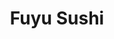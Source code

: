 ---
layout: place
title: "Fuyu Sushi"
permalink: /colorado/aurora/fuyu-sushi.html
stateAbbr: CO
stateName: Colorado
cityName: Aurora
place_id: ChIJYQwbgqmJbIcRNHTYBvRky3E
photos:
  - name: >-
      places/ChIJYQwbgqmJbIcRNHTYBvRky3E/photos/AeeoHcKG-fc-qSDxa9zpUZIoP3d0VMwEpf4mGyT89FSXcbWv2VX6AQ22-sH2dWKFlB-zy_Onwylm_G8j4s1OUJ1V4G9ApFXw0YHa0AofxF1ChgZllOZ68aUFUR3-biqvYfszloOh8HG6y-jfVnuv2W0tH0pH-fzF42-EIkyhpU4SZPkeX9lSmCk7mG2vsvjp6hL_p4qifFhT0R5S-fYQhCk1yBzd52ZpAGyijCoxa6Ov0Y6JSP8dI6R6AkdKEn9svhHMs8NhbNbTbO0SziivND0IfmEdRWUBeJJVUV4uVkylBHIWdCmc6LVQh8ua5jBxaWHKEYnRZyHnmACMYj7oyer9Le_iNuQRqJ9FPFQ-fGOobUBngkB90qfKq5HmmJXPS88q4NBTywbLw54j9D1S9aGsut8G4ADQlQcBWRE7zC_VqiEtKrDY
    widthPx: 3302
    heightPx: 1486
    authorAttributions:
      - displayName: John Huynh
        uri: https://maps.google.com/maps/contrib/107985455637243587483
        photoUri: >-
          https://lh3.googleusercontent.com/a-/ALV-UjX-WXo8FZiIgebUlYyfgVeeB4qudg72z53502YY16XQFuILFAM=s100-p-k-no-mo
    flagContentUri: >-
      https://www.google.com/local/imagery/report/?cb_client=maps_api_places.places_api&image_key=!1e10!2sCIHM0ogKEICAgICl1puggwE&hl=en-US
    googleMapsUri: >-
      https://www.google.com/maps/place//data=!3m4!1e2!3m2!1sCIHM0ogKEICAgICl1puggwE!2e10!4m2!3m1!1s0x876c89a9821b0c61:0x71cb64f406d87434
  - name: >-
      places/ChIJYQwbgqmJbIcRNHTYBvRky3E/photos/AeeoHcL_U6FpSW5L76Fz25jN3nHQehtnj6x-wlxOMpnnFv_L5BdtMDQtXGj92bs_ZKoujEcxZ1Q_N2RhR_MKDSbiBvVGgOBTihvCVHx-4EI4u05COzeF7Fv8OqnIDTwGiaQccVvLEifTaGoIf5EFOh7dGx4XCARPT9C2xMa6n05IikvAQ6oSLvmg9TRO7HG8uKTJSp4lAZ-kmIoj1CwywuR8yvmbNeJzAgzDuSyxBTnHpzqgDsF-6Zsny7EokFiDXAg2_PJlm5lj6O73dlWruvUVdA48Uaw7ZMs5Qt-TsEdeY0yzhg
    widthPx: 1920
    heightPx: 861
    authorAttributions:
      - displayName: Fuyu Sushi
        uri: https://maps.google.com/maps/contrib/108205169171798838976
        photoUri: >-
          https://lh3.googleusercontent.com/a-/ALV-UjV2avXlkJmt7vLkiy5-LUP-Pp6VVzMsORvZaG2e5wbM5Rp9tbo=s100-p-k-no-mo
    flagContentUri: >-
      https://www.google.com/local/imagery/report/?cb_client=maps_api_places.places_api&image_key=!1e10!2sAF1QipNYtwa_xlGaIrj1GEcHurtqlFvSE9le_M6E-SwW&hl=en-US
    googleMapsUri: >-
      https://www.google.com/maps/place//data=!3m4!1e2!3m2!1sAF1QipNYtwa_xlGaIrj1GEcHurtqlFvSE9le_M6E-SwW!2e10!4m2!3m1!1s0x876c89a9821b0c61:0x71cb64f406d87434
  - name: >-
      places/ChIJYQwbgqmJbIcRNHTYBvRky3E/photos/AeeoHcLwcchDMdsS5nwNsBR3CH_FVh6SyGbcMnu8iVJDmZZMudjaZ9JSZfzIn-DC5OZ_3fDP3Z8Tr-ygmP2qpOxzNfKDRDKA9AjnBwDM-aZgBquAmku834V3-8AD-IihGM7Asfu0pmqoI5lO60naNAHsoMelEJfQ1phTLgfjk_61SmjR9VKYoJ-wwztBKjTKej7-4175eo7qES547U3Vc9w-lV2wsCQp9gO7I_ztMK-1ap2wyQtstOyfm4wgP3aik2VsFyiczRdiO76sqBb8VCqVCxCbwGQ8rZioeV0EXPeLg6MnmuDlqje1CHhS9pFHNTCtAkH2cjG8YD0gf2wUPToYVx0a9TI1DCWyewZg-ZJsmJssrgAR9xhRuLEXI5dsBolHTFRgQeU1ucDb2KXnFcGqEcNhHchMEYApKQ9VFhPMkjVsQLjK
    widthPx: 3000
    heightPx: 4000
    authorAttributions:
      - displayName: patrick westlund
        uri: https://maps.google.com/maps/contrib/108636827340739321536
        photoUri: >-
          https://lh3.googleusercontent.com/a-/ALV-UjUqyjmRk775g5jSD8dTjaAE0U4eeEVun58vaw0TFrPyANK2Y8Eo=s100-p-k-no-mo
    flagContentUri: >-
      https://www.google.com/local/imagery/report/?cb_client=maps_api_places.places_api&image_key=!1e10!2sCIHM0ogKEICAgIDdxsiQtgE&hl=en-US
    googleMapsUri: >-
      https://www.google.com/maps/place//data=!3m4!1e2!3m2!1sCIHM0ogKEICAgIDdxsiQtgE!2e10!4m2!3m1!1s0x876c89a9821b0c61:0x71cb64f406d87434
  - name: >-
      places/ChIJYQwbgqmJbIcRNHTYBvRky3E/photos/AeeoHcLJCl1aII6TK8rCk1W3mEc0uJNfevT6YQ96-MigsTTOIRdNUqXb85rZyWnqVhJzvrTG3HyWhGtU2JJHcE-kFdk1BWE1W1Nrsq43twJ5wL2wMKebZiPRyhdLuYlo2h-aTHAIF8pgHYwf88wWldIrf2V78nDzTKsinbX-hbFv4bcPAD6i9ZwzWx8bk-C9q_9DLD4SPcfp6qx11uiW7Rkeout1glUpENDWRA3ynSuZXYcL1N6tsnW7Fde43w91xG-4uRwQipAlVW6M5GQ7C7y6ag07OgjiqVyfp4eLTGaX5W01su3e4qW1uE0iJOKtTHRnRuOVmgHM3aAAgRjFbLF_juYepFumQ3zPbeRPJzrg7ibXF35-MIdU1_Aaj0Dneru_BewE-Fp6Df0wxz0sMSpu31DTPRBvJChEZ6ThR9aC2IA
    widthPx: 4800
    heightPx: 3600
    authorAttributions:
      - displayName: Jeremy Easley
        uri: https://maps.google.com/maps/contrib/111037791871865183431
        photoUri: >-
          https://lh3.googleusercontent.com/a-/ALV-UjW1XirRx80jZphso8xc4rmv_ovnc5W8rObl7DTlgAUbN04CxCo0HA=s100-p-k-no-mo
    flagContentUri: >-
      https://www.google.com/local/imagery/report/?cb_client=maps_api_places.places_api&image_key=!1e10!2sCIHM0ogKEICAgICz9vvSbA&hl=en-US
    googleMapsUri: >-
      https://www.google.com/maps/place//data=!3m4!1e2!3m2!1sCIHM0ogKEICAgICz9vvSbA!2e10!4m2!3m1!1s0x876c89a9821b0c61:0x71cb64f406d87434
  - name: >-
      places/ChIJYQwbgqmJbIcRNHTYBvRky3E/photos/AeeoHcKlvvEyuaipHjOPMB9hOwVl-9hVwwZHVkIMPDFIyETE-SWeOZC8K_znrg7odmGd8Yn0smTjIkrUcUJcPR9P3GGPJcgKfxGVSzb6wB_FFu3XH_w7pBIBzyRXzPnTttV-q2qC7LQUDe5Zljk96kvCQjNKLoL0kCOfASTf4C218UZd2eYCyURQhaBKeegJGOBa61RYF80s2XjsNyBU6tt4KgjufeenOSLDXWfpt-eCnFa_115N8LbRRlMN6FDczSdfYaNKXdBxi5q0pPWpXPl-fuz3DkJtuusl32-UPzRhLqAPcwtEIF9ZbATSY6KlZ5rkcbdNUMv0GlqrG4UiwnpmHQ_QxcgmYRVjx4J8QS7UNdRHo0_KpNBPO4Wb_wtzZJjc8IJC4fuSkY73E9UJ-tn23VM6Ip8azlHqycL67lLOqPI
    widthPx: 3024
    heightPx: 4032
    authorAttributions:
      - displayName: Derek Milioni
        uri: https://maps.google.com/maps/contrib/108426899266884761592
        photoUri: >-
          https://lh3.googleusercontent.com/a/ACg8ocLmtKyqKPeVZTB3gC4glADyk_Dc9FB9-OXGBzRaD56MUkF6HA=s100-p-k-no-mo
    flagContentUri: >-
      https://www.google.com/local/imagery/report/?cb_client=maps_api_places.places_api&image_key=!1e10!2sCIHM0ogKEICAgIDT2ZmPbg&hl=en-US
    googleMapsUri: >-
      https://www.google.com/maps/place//data=!3m4!1e2!3m2!1sCIHM0ogKEICAgIDT2ZmPbg!2e10!4m2!3m1!1s0x876c89a9821b0c61:0x71cb64f406d87434
  - name: >-
      places/ChIJYQwbgqmJbIcRNHTYBvRky3E/photos/AeeoHcI_CkxaTrKhYfTPa6a7CB61XUNUpM5P4JDkE474uPvR-XSDdoxx-AcrC4iJuPc_i3qR1OxhqZjm9R-FU58eTkIWOiouLbomr0Ukig9Sjqn0HcyeJnVNbiwHcgwhWgXtW870AxQQPFLenil0X2JFsnmTesoA2ASgQDJqHd1HFOGyoRD668lv08XCx_5CVp_b325Iryx38_o1dKgMisCU_wI_FnPHQnz7QFOXacR5I-WtKxmXr77rf9mQyqLVutoygKCjflzJkKHwXUMqdAMGhat1scJ19hye4EfWvJLV3i6B8yC8NDru4qKAMJ6gnHbnFMd0ScsCOJ4Zxvk3eQCnbK-5BTBKyZ-0hfGTRIGpbRkV2z0lDxVS-fsSdTLoBBHtqn8s-w2OLHfZN5neksMCK56wi6YFasftu7GI9NpkF7Usmg
    widthPx: 4032
    heightPx: 3024
    authorAttributions:
      - displayName: S W
        uri: https://maps.google.com/maps/contrib/100280031787569303424
        photoUri: >-
          https://lh3.googleusercontent.com/a-/ALV-UjWl-K6wzwlTM_ePo0ssLpEizczUR1hNR_mNp5m_YvJ_KuhdRb9_=s100-p-k-no-mo
    flagContentUri: >-
      https://www.google.com/local/imagery/report/?cb_client=maps_api_places.places_api&image_key=!1e10!2sCIHM0ogKEICAgICLqomYNg&hl=en-US
    googleMapsUri: >-
      https://www.google.com/maps/place//data=!3m4!1e2!3m2!1sCIHM0ogKEICAgICLqomYNg!2e10!4m2!3m1!1s0x876c89a9821b0c61:0x71cb64f406d87434
  - name: >-
      places/ChIJYQwbgqmJbIcRNHTYBvRky3E/photos/AeeoHcK5Mokz8-k0KqBEKNLw0mBADHz4sZm_2Tjf1ToCbYhSi0ZtyuLzmamt-Vf-knKmGVg5wGaHMz99DpovfG7HKmP_j0nyk4_L1hm02zLwTjZ5pvYqp1kXCRA5yo0_gVBzR5WlC9B4t7ZMoU-ica3-ZudkBy99Egj1BeUeju9YLSCff755E4pgzmeVy-9Z5vBMrtIjlVaqZmV56yIxcuPWkIWAMo6U_hV6PVenjss1Q_ChIY8avWaJKPQ0VGIZIyT4m0sESTeOa3Umz4au1IoWtwXwkxydx4sznALc-dppqN8F6Rt6pqb2FINTW_JnnUpas2Ez7K4WsQV017SaImvMsJvsMMjF0HuB-DGPb9-37emrMTALqKVf5kEBKXg_1xGLqwii-sDCfar2Y6yqtLS0DnK32wbZAYFJWwbs39QcTxBDUGE
    widthPx: 3024
    heightPx: 4032
    authorAttributions:
      - displayName: Jeremy Easley
        uri: https://maps.google.com/maps/contrib/111037791871865183431
        photoUri: >-
          https://lh3.googleusercontent.com/a-/ALV-UjW1XirRx80jZphso8xc4rmv_ovnc5W8rObl7DTlgAUbN04CxCo0HA=s100-p-k-no-mo
    flagContentUri: >-
      https://www.google.com/local/imagery/report/?cb_client=maps_api_places.places_api&image_key=!1e10!2sCIHM0ogKEICAgICz9vvS7AE&hl=en-US
    googleMapsUri: >-
      https://www.google.com/maps/place//data=!3m4!1e2!3m2!1sCIHM0ogKEICAgICz9vvS7AE!2e10!4m2!3m1!1s0x876c89a9821b0c61:0x71cb64f406d87434
  - name: >-
      places/ChIJYQwbgqmJbIcRNHTYBvRky3E/photos/AeeoHcJO2jhxV4p_eJHQCYKG8hxM2Wur3dY1fiQpMny3hZIrOYv5cmf1oGX9LYJpmVQRWqs1bHabVTpk2XMw2l9ex9D0ZJ0MXlT2cS0iq8vsBqyVTiobqxZw9jomTabGRnIduaz9vnlTUx6nwM6qT9O1M9GIwP9WlFDKlPLyPABC-Geob8NXcLLYoOJ8l2PO3em9COC14h7dXYEXtgs_vUWTUNFZeJ7Ctx4d6uvrPmNqI0KTkWN1ziH-RPKB9rPfCbikmGeb5waQP_TckgX_YU30Mf4PyzuJijHJFS4aOB76UdftxKwB8PybqggK7CkJgdTrjD_QauZ79A660b8c_U4iiy15C6q_D01pXpJqsvhS1KLRUVJb9_lAhl57jWjoYdfrfn0BN9zANXSauH3gDWGHibFESAxaGiNz_WKMTPjVqBw
    widthPx: 4032
    heightPx: 3024
    authorAttributions:
      - displayName: Jeremy Easley
        uri: https://maps.google.com/maps/contrib/111037791871865183431
        photoUri: >-
          https://lh3.googleusercontent.com/a-/ALV-UjW1XirRx80jZphso8xc4rmv_ovnc5W8rObl7DTlgAUbN04CxCo0HA=s100-p-k-no-mo
    flagContentUri: >-
      https://www.google.com/local/imagery/report/?cb_client=maps_api_places.places_api&image_key=!1e10!2sCIHM0ogKEICAgICz9vvSLA&hl=en-US
    googleMapsUri: >-
      https://www.google.com/maps/place//data=!3m4!1e2!3m2!1sCIHM0ogKEICAgICz9vvSLA!2e10!4m2!3m1!1s0x876c89a9821b0c61:0x71cb64f406d87434
  - name: >-
      places/ChIJYQwbgqmJbIcRNHTYBvRky3E/photos/AeeoHcLCY0im7pvzh0obnXOUJWXTaAkLxDP3QwCDWmgiTjM4ZXOt-DzM44zmFtsLezMg01PUpvyHeXEt_tohOyC5Hk-Vqedpcvo5OMQ0hK92XU4W1fxQEtfe1XGFgODQ8XuXjLWmANWWo-HBpgy8_qDBtKNanihclTSOYh7vTrisE2sk2PPCcoFbsYMEFX2-qnUxsmeULWrQ35NM56vgJX3vRwI6VG7HbRf2Jc2_Gq6apTz7flwM1yxDxuH5wOzYDuR7o33G5fgkfwx_le-o1Txq-dScraGZb550rwZzruiUSFzczOeWdIM1mMgF861UT01U96jedfP_QQrRtVarOdvXKKo14Dq8ao5rLYS5-ifR_99suJ1v5HqhwiW_QMPk0UQWsPoy6bPvjHC6mjBUf2ZaOKgwFeoGgaUXXi2JH5lSjpzfZA
    widthPx: 1080
    heightPx: 1920
    authorAttributions:
      - displayName: Ken Lee
        uri: https://maps.google.com/maps/contrib/115619107049285459977
        photoUri: >-
          https://lh3.googleusercontent.com/a/ACg8ocLgdKZN83vNGzEcgvRBzMyZ_h706vlaLdvcCIoO90PIFZ5CxQ=s100-p-k-no-mo
    flagContentUri: >-
      https://www.google.com/local/imagery/report/?cb_client=maps_api_places.places_api&image_key=!1e10!2sCIHM0ogKEICAgID9uenBGg&hl=en-US
    googleMapsUri: >-
      https://www.google.com/maps/place//data=!3m4!1e2!3m2!1sCIHM0ogKEICAgID9uenBGg!2e10!4m2!3m1!1s0x876c89a9821b0c61:0x71cb64f406d87434
  - name: >-
      places/ChIJYQwbgqmJbIcRNHTYBvRky3E/photos/AeeoHcJMn4SY3b7SAxP_oO3JKY7rSMAAMj05CgDh-mVo3nz58u6VJ2qsqTjLn4uz1pYaDkanFGdrJjlO8QYrje8gPAtZM119GCewEHGUeWYmKLr0vHTNs8opEH7BvT_p7QDysY5eurSySsMi3SCPwmnZvpETFb5oszU3Rn0Ax_tt9RdAsyxC4PAsiWLlKhTEwW3IKdulEdHl5uJs1JUpOMb8P6_e7f91VXiQD5XqZddr_3tRqn8fjRgH6gfEwj816QxnZeiZNE2isKJwF0YnuGyj9UgDCkEHQZJ5D5fxegq55rxz8B4bKlioXvXkg8H3IqegpW3aX8REcQGjgfzKgw8LcPxnCqCOZUgMpimWlL-31nDdn_4p_0_06d-9QLVEuJw3KPcshQajgFOpU4wNitjowmYZB5tTg9vC0kJ5pdSKCs4nhmty
    widthPx: 4000
    heightPx: 3000
    authorAttributions:
      - displayName: Darya Chistyakova
        uri: https://maps.google.com/maps/contrib/110969104785306339741
        photoUri: >-
          https://lh3.googleusercontent.com/a-/ALV-UjUFUpBrtohm-kPB4_yHKPu987YMhmAFSL7rSEch_lCVZgAB_1By=s100-p-k-no-mo
    flagContentUri: >-
      https://www.google.com/local/imagery/report/?cb_client=maps_api_places.places_api&image_key=!1e10!2sCIHM0ogKEICAgICrvPyA-QE&hl=en-US
    googleMapsUri: >-
      https://www.google.com/maps/place//data=!3m4!1e2!3m2!1sCIHM0ogKEICAgICrvPyA-QE!2e10!4m2!3m1!1s0x876c89a9821b0c61:0x71cb64f406d87434
address: 16911 E Quincy Ave A4, Aurora, CO 80015, USA
street: 16911 E Quincy Ave A4
city: Aurora
state: CO
zip: '80015'
country: USA
neighborhood: null
latitude: '39.640184'
longitude: '-104.790994'
accessibility_options:
  wheelchairAccessibleParking: true
  wheelchairAccessibleEntrance: true
  wheelchairAccessibleRestroom: true
  wheelchairAccessibleSeating: true
business_status: OPERATIONAL
name: Fuyu Sushi
google_maps_links:
  directionsUri: >-
    https://www.google.com/maps/dir//''/data=!4m7!4m6!1m1!4e2!1m2!1m1!1s0x876c89a9821b0c61:0x71cb64f406d87434!3e0
  placeUri: https://maps.google.com/?cid=8199758545807766580
  writeAReviewUri: >-
    https://www.google.com/maps/place//data=!4m3!3m2!1s0x876c89a9821b0c61:0x71cb64f406d87434!12e1
  reviewsUri: >-
    https://www.google.com/maps/place//data=!4m4!3m3!1s0x876c89a9821b0c61:0x71cb64f406d87434!9m1!1b1
  photosUri: >-
    https://www.google.com/maps/place//data=!4m3!3m2!1s0x876c89a9821b0c61:0x71cb64f406d87434!10e5
primary_type: Japanese Restaurant
opening_hours:
  regular: null
  current: null
secondary_opening_hours:
  regular:
    weekdayDescriptions: null
    type: null
  current:
    weekdayDescriptions: null
    type: null
phone: (303) 997-5869
price_level: PRICE_LEVEL_MODERATE
price_range: $20 &ndash; $30
rating: '4.8'
rating_count: 211
website: http://fuyusushi.com/
description: null
reviews: null
parking_options: null
payment_options: null
allow_dogs: null
curbside_pickup: null
delivery: null
dine_in: null
good_for_children: null
good_for_groups: null
good_for_sports: null
live_music: null
menu_for_children: null
outdoor_seating: null
reservable: null
restroom: null
serves_beer: null
serves_breakfast: null
serves_brunch: null
serves_cocktails: null
serves_coffee: null
serves_dinner: null
serves_dessert: null
serves_lunch: null
serves_vegetarian_food: null
serves_wine: null
takeout: null

---